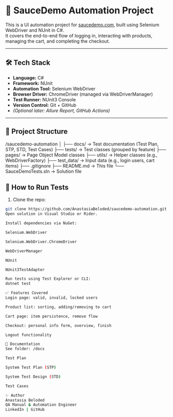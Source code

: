 ﻿# 🧪 SauceDemo Automation Project

This is a UI automation project for [saucedemo.com](https://www.saucedemo.com), built using Selenium WebDriver and NUnit in C#.  
It covers the end-to-end flow of logging in, interacting with products, managing the cart, and completing the checkout.

---

## 🛠️ Tech Stack

- **Language:** C#
- **Framework:** NUnit
- **Automation Tool:** Selenium WebDriver
- **Browser Driver:** ChromeDriver (managed via WebDriverManager)
- **Test Runner:** NUnit3 Console
- **Version Control:** Git + GitHub
- *(Optional later: Allure Report, GitHub Actions)*

---

## 📂 Project Structure

/saucedemo-automation
│
├── docs/ → Test documentation (Test Plan, STP, STD, Test Cases)
├── tests/ → Test classes (grouped by feature)
├── pages/ → Page Object Model classes
├── utils/ → Helper classes (e.g., WebDriverFactory)
├── test_data/ → Input data (e.g., login users, cart items)
├── .gitignore
├── README.md → This file
└── SauceDemoTests.sln → Solution file

## 🚀 How to Run Tests

1. Clone the repo:
```bash
git clone https://github.com/AnastasiaBeloded/saucedemo-automation.git
Open solution in Visual Studio or Rider.

Install dependencies via NuGet:

Selenium.WebDriver

Selenium.WebDriver.ChromeDriver

WebDriverManager

NUnit

NUnit3TestAdapter

Run tests using Test Explorer or CLI:
dotnet test

✅ Features Covered
Login page: valid, invalid, locked users

Product list: sorting, adding/removing to cart

Cart page: item persistence, remove flow

Checkout: personal info form, overview, finish

Logout functionality

📄 Documentation
See folder: /docs

Test Plan

System Test Plan (STP)

System Test Design (STD)

Test Cases

✨ Author
Anastasia Beloded
QA Manual & Automation Engineer
LinkedIn | GitHub